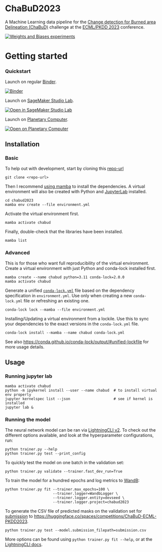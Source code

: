 # ChaBuD2023

A Machine Learning data pipeline for the
[Change detection for Burned area Delineation (ChaBuD)](https://huggingface.co/spaces/competitions/ChaBuD-ECML-PKDD2023)
challenge at the [ECML/PKDD 2023](https://2023.ecmlpkdd.org/submissions/discovery-challenge/challenges)
conference.

[![Weights and Biases experiments](https://img.shields.io/static/v1?label=WandB&message=experiments&color=FFBE00&logo=weightsandbiases)](https://wandb.ai/devseed/chabud2023)

# Getting started

### Quickstart

Launch on regular [Binder](https://mybinder.readthedocs.io/en/latest).

[![Binder](https://mybinder.org/badge_logo.svg)](https://mybinder.org/v2/gh/developmentseed/chabud2023/main)

Launch on [SageMaker Studio Lab](https://studiolab.sagemaker.aws).

[![Open in SageMaker Studio Lab](https://studiolab.sagemaker.aws/studiolab.svg)](https://studiolab.sagemaker.aws/import/github/developmentseed/chabud2023/blob/main/train_chabud.ipynb)

Launch on [Planetary Computer](https://planetarycomputer.microsoft.com).

[![Open on Planetary Computer](https://img.shields.io/badge/Open-Planetary%20Computer-black?style=flat&logo=microsoft)](https://pccompute.westeurope.cloudapp.azure.com/compute/hub/user-redirect/git-pull?repo=https%3A%2F%2Fgithub.com%2Fdevelopmentseed%2Fchabud2023&urlpath=lab%2Ftree%2Fchabud2023%2Ftrain_chabud.ipynb&branch=main)

## Installation

### Basic

To help out with development, start by cloning this [repo-url](/../../)

    git clone <repo-url>

Then I recommend [using mamba](https://mamba.readthedocs.io/en/latest/installation.html)
to install the dependencies.
A virtual environment will also be created with Python and
[JupyterLab](https://github.com/jupyterlab/jupyterlab) installed.

    cd chabud2023
    mamba env create --file environment.yml

Activate the virtual environment first.

    mamba activate chabud

Finally, double-check that the libraries have been installed.

    mamba list

### Advanced

This is for those who want full reproducibility of the virtual environment.
Create a virtual environment with just Python and conda-lock installed first.

    mamba create --name chabud python=3.11 conda-lock=2.0.0
    mamba activate chabud

Generate a unified [`conda-lock.yml`](https://github.com/conda/conda-lock) file
based on the dependency specification in `environment.yml`. Use only when
creating a new `conda-lock.yml` file or refreshing an existing one.

    conda-lock lock --mamba --file environment.yml

Installing/Updating a virtual environment from a lockile. Use this to sync your
dependencies to the exact versions in the `conda-lock.yml` file.

    conda-lock install --mamba --name chabud conda-lock.yml

See also https://conda.github.io/conda-lock/output/#unified-lockfile for more
usage details.

## Usage

### Running jupyter lab

    mamba activate chabud
    python -m ipykernel install --user --name chabud  # to install virtual env properly
    jupyter kernelspec list --json                    # see if kernel is installed
    jupyter lab &

### Running the model

The neural network model can be ran via
[LightningCLI v2](https://pytorch-lightning.medium.com/introducing-lightningcli-v2-supercharge-your-training-c070d43c7dd6).
To check out the different options available, and look at the hyperparameter
configurations, run:

    python trainer.py --help
    python trainer.py test --print_config

To quickly test the model on one batch in the validation set:

    python trainer.py validate --trainer.fast_dev_run=True

To train the model for a hundred epochs and log metrics to
[WandB](https://wandb.ai/devseed/chabud2023):

    python trainer.py fit --trainer.max_epochs=100 \
                          --trainer.logger=WandbLogger \
                          --trainer.logger.entity=devseed \
                          --trainer.logger.project=chabud2023

To generate the CSV file of predicted masks on the validation set for
[submission](https://huggingface.co/datasets/chabud-team/chabud-ecml-pkdd2023/blob/main/create_sample_submission.py)
to https://huggingface.co/spaces/competitions/ChaBuD-ECML-PKDD2023.

    python trainer.py test --model.submission_filepath=submission.csv

More options can be found using `python trainer.py fit --help`, or at the
[LightningCLI docs](https://lightning.ai/docs/pytorch/2.0.2/cli/lightning_cli.html).

